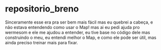 # repositorio_breno


Sinceramente esse era pra ser bem mais fácil mas eu quebrei a cabeça, e não estava entendendo como usar o Map! mas ai eu pedi ajuda pro wermesom e ele me ajudou a entender, eu tive base no código dele mas construindo o meu, eu entendi melhor o Map, e como ele pode ser útil, mas ainda preciso treinar mais para fixar. 